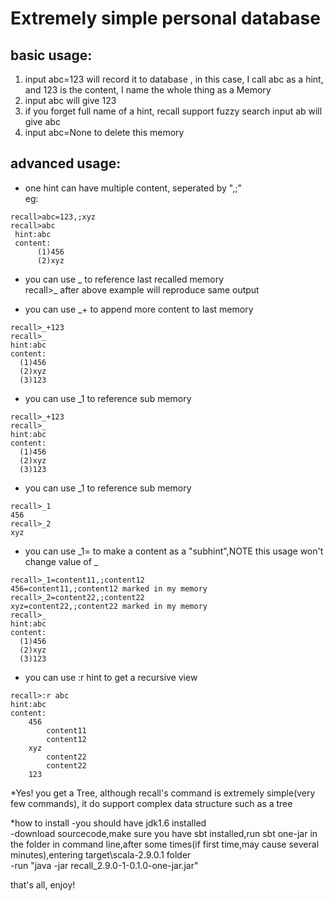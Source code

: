 Extremely simple personal database  
=========================================
  
basic usage:
------------------
1. input abc=123 will record it to database   , in this case, I call abc as a hint, and 123 is the content, I name the whole thing as a Memory
2. input abc will give 123
3. if you forget full name of a hint, recall support fuzzy search
input ab  will give abc  
4. input abc=None to delete this memory

advanced usage:
------------------
* one hint can have multiple content, seperated by ",;"  
eg:
```
recall>abc=123,;xyz
recall>abc
 hint:abc
 content:
      (1)456
      (2)xyz
 ```
 
* you can use _ to reference last recalled memory  
recall>_  after above example will reproduce same output  

* you can use _+ to append more content to last memory
```
recall>_+123  
recall>_  
hint:abc  
content:  
  (1)456  
  (2)xyz  
  (3)123  
```
* you can use _1 to reference sub memory
```
recall>_+123  
recall>_  
hint:abc  
content:  
  (1)456  
  (2)xyz  
  (3)123  
```  
* you can use _1 to reference sub memory
```
recall>_1
456
recall>_2
xyz
```
* you can use _1= to make a content as a "subhint",NOTE this usage won't change value of _
```
recall>_1=content11,;content12
456=content11,;content12 marked in my memory
recall>_2=content22,;content22
xyz=content22,;content22 marked in my memory
recall>_
hint:abc
content:
  (1)456
  (2)xyz
  (3)123
```
* you can use :r hint to get a recursive view
```
recall>:r abc
hint:abc
content:
    456
        content11
        content12
    xyz
        content22
        content22
    123
```
*Yes! you get a Tree, although recall's command is extremely simple(very few commands), it do support complex data structure such as a tree  

*how to install
-you should have jdk1.6 installed  
-download sourcecode,make sure you have sbt installed,run sbt one-jar in the folder in command line,after some times(if first time,may cause several minutes),entering target\scala-2.9.0.1 folder  
-run "java -jar recall_2.9.0-1-0.1.0-one-jar.jar"   

that's all, enjoy! 

